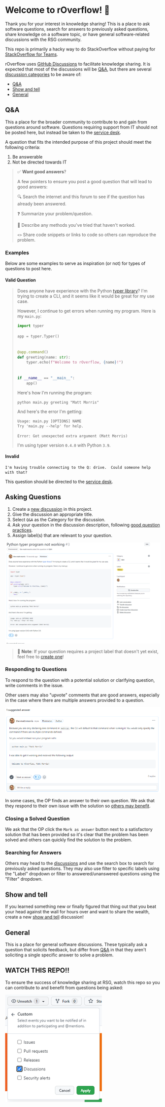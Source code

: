 # Welcome to rOverflow! :wave:

Thank you for your interest in knowledge sharing!  This is a place to ask software questions, search for answers to previously asked questions, share knowledge on a software topic, or have general software-related discussions with the RSG community.

This repo is primarily a hacky way to do StackOverflow without paying for [StackOverflow for Teams](https://stackoverflow.co/explore-teams/).

rOverflow uses [GitHub Discussions](https://github.com/RSGInc/rOverflow/discussions) to facilitate knowledge sharing.  It is expected that most of the discussions will be [Q&A](#qa), but there are several [discussion categories](https://github.com/RSGInc/rOverflow/discussions/categories) to be aware of:

* [Q&A](#qa)
* [Show and tell](#show-and-tell)
* [General](#general)

## Q&A

This a place for the broader community to contribute to and gain from questions around software.  Questions requiring support from IT should not be posted here, but instead be taken to the [service desk](https://servicedesk.rsginc.com/support/home).

A question that fits the intended purpose of this project should meet the following criteria:
1. Be answerable
2. Not be directed towards IT

> :white_check_mark: **Want good answers**?
> 
> A few pointers to ensure you post a good question that will lead to good answers:
> 
> :mag: Search the internet and this forum to see if the question has already been answered.
> 
> :question: Summarize your problem/question.
> 
> :page_with_curl: Describe any methods you've tried that haven't worked.
> 
> `<>` Share code snippets or links to code so others can reproduce the problem.

### Examples

Below are some examples to serve as inspiration (or not) for types of questions to post here.

#### Valid Question

> Does anyone have experience with the Python [typer library](https://github.com/tiangolo/typer)?  I'm trying to create a CLI, and it seems like it would be great for my use case.
> 
> However, I continue to get errors when running my program.  Here is my `main.py`:
> 
> ```python
> import typer
> 
> app = typer.Typer()
> 
> 
> @app.command()
> def greeting(name: str):
>     typer.echo(f"Welcome to rOverflow, {name}!")
> 
> 
> if __name__ == "__main__":
>     app()
> ```
>
> Here's how I'm running the program:
> ```
> python main.py greeting "Matt Morris"
> ```
>
> And here's the error I'm getting:
> ```
> Usage: main.py [OPTIONS] NAME
> Try 'main.py --help' for help.
> 
> Error: Got unexpected extra argument (Matt Morris)
> ```
>
> I'm using typer version `0.4.0` with Python `3.9`.

#### Invalid

```
I'm having trouble connecting to the Q: drive.  Could someone help with that?
```

This question should be directed to the [service desk](https://servicedesk.rsginc.com/support/home).

## Asking Questions

1. Create a [new discussion](https://github.com/RSGInc/rOverflow/discussions/new) in this project.
2. Give the discussion an appropriate title.
3. Select `Q&A` as the Category for the discussion.
4. Ask your question in the discussion description, following [good question practices](#whats-in-scope).
5. Assign label(s) that are relevant to your question.

![example](images/example.png)

> :blue_book: **Note**: If your question requires a project label that doesn't yet exist, feel free to [create one](https://github.com/RSGInc/rOverflow/issues/labels)!

### Responding to Questions

To respond to the question with a potential solution or clarifying question, write comments in the issue.

Other users may also "upvote" comments that are good answers, especially in the case where there are multiple answers provided to a question.

![answer](images/answer.png)

In some cases, the OP finds an answer to their own question.  We ask that they respond to their own issue with the solution so [others may benefit](https://xkcd.com/979/).

### Closing a Solved Question

We ask that the OP click the `Mark as answer` button next to a satisfactory solution that has been provided so it's clear that the problem has been solved and others can quickly find the solution to the problem.

### Searching for Answers

Others may head to the [discussions](https://github.com/RSGInc/rOverflow/discussions) and use the search box to search for previously asked questions.  They may also use filter to specific labels using the "Label" dropdown or filter to answered/unanswered questions using the "Filter" dropdown.

## Show and tell

If you learned something new or finally figured that thing out that you beat your head against the wall for hours over and want to share the wealth, create a new [show and tell](https://github.com/RSGInc/rOverflow/discussions/new?category=show-and-tell) discussion!

## General

This is a place for general software discussions.  These typically ask a question that solicits feedback, but differ from [Q&A](#qa) in that they aren't soliciting a single specific answer to solve a problem.

## **WATCH THIS REPO!!**

To ensure the success of knowledge sharing at RSG, watch this repo so you can contribute to and benefit from questions being asked:

![watch](images/watch.png)
